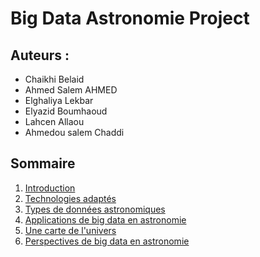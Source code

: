 # Big Data Astronomie Project
## Auteurs : <br/>
- Chaikhi Belaid
-  Ahmed Salem AHMED
- Elghaliya Lekbar
- Elyazid Boumhaoud
- Lahcen Allaou
- Ahmedou salem Chaddi <br/>

## Sommaire
1. <a href="Introduction.md" target="_blank">Introduction</a>
2. <a href="Chapitre2.md" target="_blank">Technologies adaptés</a>
3. <a href="chapitre 3.md" target="_blank">Types de données astronomiques</a>
4. <a href="chapitre 4.md" target="_blank">Applications de big data en astronomie</a>
5. <a href="chapitre 5.md" target="_blank">Une carte de l'univers</a>
6. <a href="chapitre 6.md" target="_blank">Perspectives de big data en astronomie</a>



